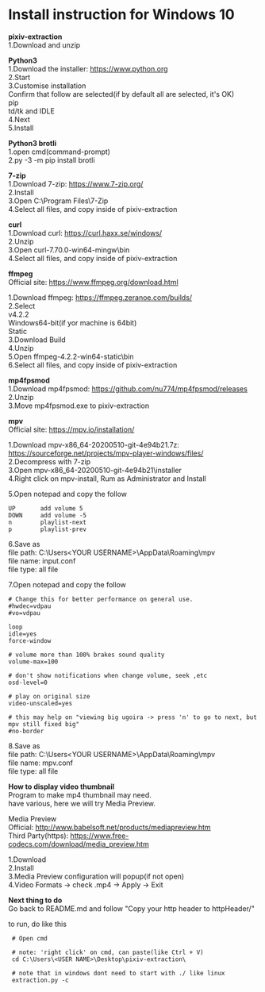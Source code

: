 # Install instruction for Windows 10  

**pixiv-extraction**  
  1.Download and unzip 

**Python3**  
  1.Download the installer: https://www.python.org  
  2.Start  
  3.Customise installation  
     Confirm that follow are selected(if by default all are selected, it's OK)  
     pip  
     td/tk and IDLE  
  4.Next  
  5.Install  

**Python3 brotli**  
  1.open cmd(command-prompt)  
  2.py -3 -m pip install brotli  

**7-zip**  
  1.Download 7-zip: https://www.7-zip.org/  
  2.Install  
  3.Open C:\Program Files\7-Zip  
  4.Select all files, and copy inside of pixiv-extraction  

**curl**  
  1.Download curl: https://curl.haxx.se/windows/  
  2.Unzip  
  3.Open curl-7.70.0-win64-mingw\bin  
  4.Select all files, and copy inside of pixiv-extraction  

**ffmpeg**  
  Official site:  https://www.ffmpeg.org/download.html  

  1.Download ffmpeg: https://ffmpeg.zeranoe.com/builds/  
  2.Select   
    v4.2.2  
    Windows64-bit(if yor machine is 64bit)  
    Static  
  3.Download Build  
  4.Unzip  
  5.Open ffmpeg-4.2.2-win64-static\bin  
  6.Select all files, and copy inside of pixiv-extraction  

**mp4fpsmod**  
  1.Download mp4fpsmod: https://github.com/nu774/mp4fpsmod/releases
  2.Unzip  
  3.Move mp4fpsmod.exe to pixiv-extraction  


**mpv**  
  Official site: https://mpv.io/installation/  

  1.Download mpv-x86_64-20200510-git-4e94b21.7z: https://sourceforge.net/projects/mpv-player-windows/files/  
  2.Decompress with 7-zip  
  3.Open mpv-x86_64-20200510-git-4e94b21\installer  
  4.Right click on mpv-install, Rum as Administrator and Install  

  5.Open notepad and copy the follow  
```
UP       add volume 5
DOWN     add volume -5
n        playlist-next
p        playlist-prev
```

  6.Save as  
    file path: C:\Users\<YOUR USERNAME>\AppData\Roaming\mpv  
    file name: input.conf  
    file type: all file  

  7.Open notepad and copy the follow  
```
# Change this for better performance on general use.
#hwdec=vdpau
#vo=vdpau

loop
idle=yes
force-window

# volume more than 100% brakes sound quality
volume-max=100

# don't show notifications when change volume, seek ,etc
osd-level=0

# play on original size
video-unscaled=yes

# this may help on "viewing big ugoira -> press 'n' to go to next, but mpv still fixed big"
#no-border
```
  8.Save as  
    file path: C:\Users\<YOUR USERNAME>\AppData\Roaming\mpv  
    file name: mpv.conf  
    file type: all file  


**How to display video thumbnail**  
Program to make mp4 thumbnail may need.  
have various, here we will try Media Preview.  

Media Preview  
Official: http://www.babelsoft.net/products/mediapreview.htm  
Third Party(https): https://www.free-codecs.com/download/media_preview.htm  

1.Download  
2.Install  
3.Media Preview configuration will popup(if not open)  
4.Video Formats -> check .mp4 -> Apply -> Exit  


**Next thing to do**  
Go back to README.md and follow "Copy your http header to httpHeader/"

to run, do like this 
```
 # Open cmd
 
 # note: 'right click' on cmd, can paste(like Ctrl + V)
 cd C:\Users\<USER NAME>\Desktop\pixiv-extraction\

 # note that in windows dont need to start with ./ like linux
 extraction.py -c
```
